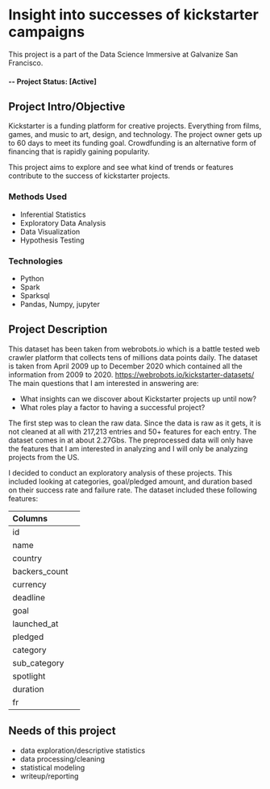 # Insight into successes of kickstarter campaigns
This project is a part of the Data Science Immersive at Galvanize San Francisco. 

#### -- Project Status: [Active]

## Project Intro/Objective
Kickstarter is a funding platform for creative projects. Everything from films, games, and music to art, design, and technology.
The project owner gets up to 60 days to meet its funding goal. Crowdfunding is an alternative form of financing that is rapidly gaining popularity.

This project aims to explore and see what kind of trends or features contribute to the success of kickstarter projects.

### Methods Used
* Inferential Statistics
* Exploratory Data Analysis
* Data Visualization
* Hypothesis Testing

### Technologies
* Python
* Spark
* Sparksql
* Pandas, Numpy, jupyter

## Project Description
This dataset has been taken from webrobots.io which is a battle tested web crawler platform that collects tens of millions data points daily.
The dataset is taken from April 2009 up to December 2020 which contained all the information from 2009 to 2020.
https://webrobots.io/kickstarter-datasets/ 
The main questions that I am interested in answering are:
* What insights can we discover about Kickstarter projects up until now? 
* What roles play a factor to having a successful project?

The first step was to clean the raw data. Since the data is raw as it gets, it is not cleaned at all with 217,213 entries and 50+ features for each entry. The dataset comes in at about 2.27Gbs.
The preprocessed data will only have the features that I am interested in analyzing and I will only be analyzing projects from the US. 

I decided to conduct an exploratory analysis of these projects. This included looking at categories, goal/pledged amount, and duration based on their success rate and failure rate. The dataset included these following features:

| Columns           |     |
| :---              |--- |
| id                     | 
| name                   | 
| country                |
| backers_count          |
| currency               | 
| deadline               | 
| goal                   | 
| launched_at            | 
| pledged                | 
| category               |
| sub_category           |
| spotlight              |
| duration               |
| fr                     |




## Needs of this project

- data exploration/descriptive statistics
- data processing/cleaning
- statistical modeling
- writeup/reporting
